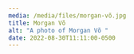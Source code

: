```yaml
---
media: /media/files/morgan-võ.jpg
title: Morgan Võ
alt: "A photo of Morgan Võ "
date: 2022-08-30T11:11:00-0500
---
```

